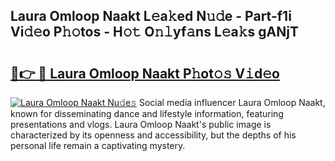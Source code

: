 ## Laura Omloop Naakt L𝚎a𝚔ed N𝚞𝚍e - Part-f1i Vi𝚍𝚎o P𝚑𝚘tos - H𝚘𝚝 O𝚗𝚕yf𝚊ns L𝚎a𝚔s gANjT

# <h2><a href="http://kfazca.oniu.top/?m=Laura+Omloop+Naakt">🔗👉 🔴 Laura Omloop Naakt P𝚑ot𝚘𝚜 V𝚒d𝚎o</a></h2>

[![Laura Omloop Naakt Nu𝚍e𝚜](https://i.imgur.com/0qMVB7G.gif)](http://kfazca.oniu.top/?m=Laura+Omloop+Naakt)
Social media influencer Laura Omloop Naakt, known for disseminating dance and lifestyle information, featuring presentations and vlogs. Laura Omloop Naakt's public image is characterized by its openness and accessibility, but the depths of his personal life remain a captivating mystery.  
